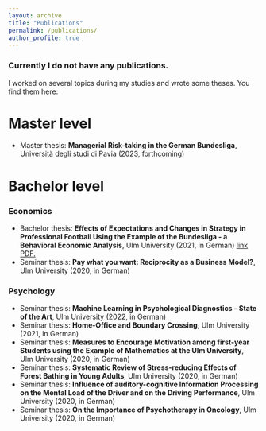 ```yaml
---
layout: archive
title: "Publications"
permalink: /publications/
author_profile: true
---
```



<!---
{% if author.googlescholar %}
  You can also find my articles on <u><a href="{{author.googlescholar}}">my Google Scholar profile</a>.</u>
{% endif %}

{% include base_path %}

{% for post in site.publications reversed %}
  {% include archive-single.html %}
{% endfor %}
-->

### Currently I do not have any publications. ###

I worked on several topics during my studies and wrote some theses. You find them here:

# Master level #
* Master thesis: **Managerial Risk-taking in the German Bundesliga**, Università degli studi di Pavia (2023, forthcoming)

# Bachelor level #

### Economics ###
* Bachelor thesis: **Effects of Expectations and Changes in Strategy in Professional Football Using the Example of the Bundesliga - a Behavioral Economic Analysis**, Ulm University (2021, in German) [link](https://doi.org/10.1016/j.joep.2018.07.006) <a href="econluca.github.io/files/Bachelorarbeit_Cermak_neuste Fassung.pdf" target="_blank">PDF.</a>
* Seminar thesis: **Pay what you want: Reciprocity as a Business Model?**, Ulm University (2020, in German)


### Psychology ###
* Seminar thesis: **Machine Learning in Psychological Diagnostics - State of the Art**, Ulm University (2022, in German)
* Seminar thesis: **Home-Office and Boundary Crossing**, Ulm University (2021, in German)
* Seminar thesis: **Measures to Encourage Motivation among first-year Students using the Example of Mathematics at the Ulm University**, Ulm University (2020, in German)
* Seminar thesis: **Systematic Review of Stress-reducing Effects of Forest Bathing in Young Adults**, Ulm University (2020, in German)
* Seminar thesis: **Influence of auditory-cognitive Information Processing on the Mental Load of the Driver and on the Driving Performance**, Ulm University (2020, in German) 
* Seminar thesis: **On the Importance of Psychotherapy in Oncology**, Ulm University (2020, in German)
